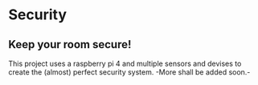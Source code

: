 # Security
## Keep your room secure!
This project uses a raspberry pi 4 and multiple sensors and devises to create the (almost) perfect security system.
-More shall be added soon.-

